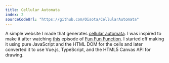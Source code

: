 ```yaml
---
title: Cellular Automata
index: 2
sourceCodeUrl: "https://github.com/Oisota/CellularAutomata"
---
```


A simple website I made that generates [cellular automata](https://en.wikipedia.org/wiki/Elementary_cellular_automaton).
I was inspired to make it after watching [this](https://www.youtube.com/watch?v=bc-fVdbjAwk) episode of [Fun Fun Function](https://www.youtube.com/channel/UCO1cgjhGzsSYb1rsB4bFe4Q).
I started off making it using pure JavaScript and the HTML DOM for the cells and later converted it to use Vue.js, TypeScript, and the HTML5 Canvas API for drawing.
